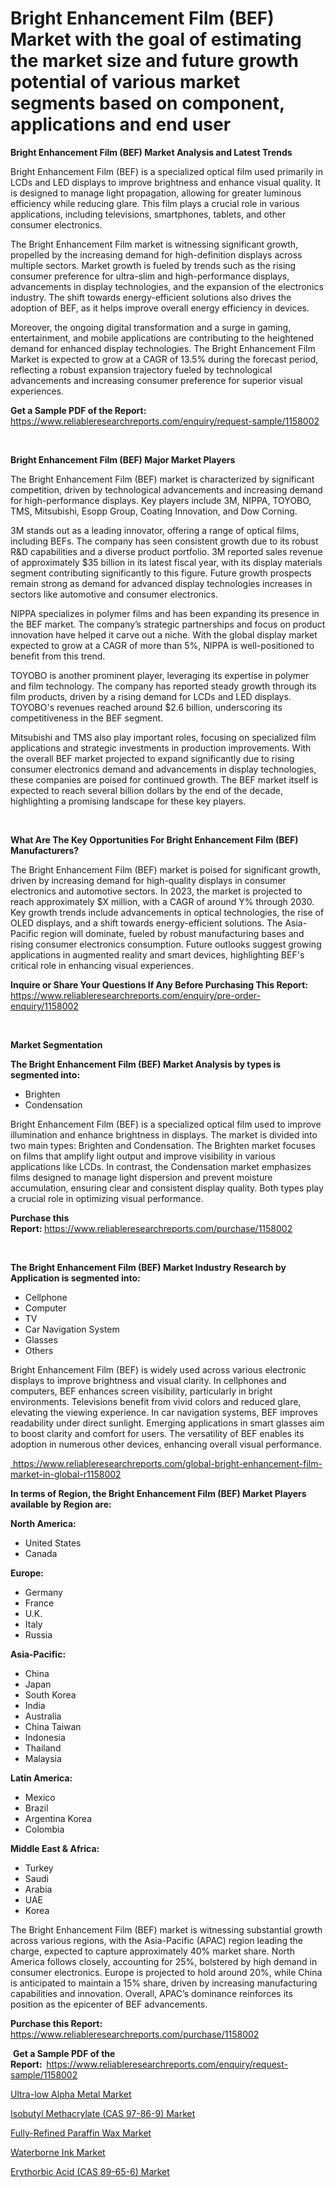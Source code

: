 <p><h1>Bright Enhancement Film (BEF) Market with the goal of estimating the market size and future growth potential of various market segments based on component, applications and end user</h1></p><p><strong>Bright Enhancement Film (BEF) Market Analysis and Latest Trends</strong></p>
<p><p>Bright Enhancement Film (BEF) is a specialized optical film used primarily in LCDs and LED displays to improve brightness and enhance visual quality. It is designed to manage light propagation, allowing for greater luminous efficiency while reducing glare. This film plays a crucial role in various applications, including televisions, smartphones, tablets, and other consumer electronics.</p><p>The Bright Enhancement Film market is witnessing significant growth, propelled by the increasing demand for high-definition displays across multiple sectors. Market growth is fueled by trends such as the rising consumer preference for ultra-slim and high-performance displays, advancements in display technologies, and the expansion of the electronics industry. The shift towards energy-efficient solutions also drives the adoption of BEF, as it helps improve overall energy efficiency in devices.</p><p>Moreover, the ongoing digital transformation and a surge in gaming, entertainment, and mobile applications are contributing to the heightened demand for enhanced display technologies. The Bright Enhancement Film Market is expected to grow at a CAGR of 13.5% during the forecast period, reflecting a robust expansion trajectory fueled by technological advancements and increasing consumer preference for superior visual experiences.</p></p>
<p><strong>Get a Sample PDF of the Report:&nbsp;</strong> <a href="https://www.reliableresearchreports.com/enquiry/request-sample/1158002?utm_campaign=113&utm_medium=2&utm_source=Github&utm_content=ia&utm_term=02042025&utm_id=bright-enhancement-film-bef">https://www.reliableresearchreports.com/enquiry/request-sample/1158002</a></p>
<p>&nbsp;</p>
<p><strong>Bright Enhancement Film (BEF) Major Market Players</strong></p>
<p><p>The Bright Enhancement Film (BEF) market is characterized by significant competition, driven by technological advancements and increasing demand for high-performance displays. Key players include 3M, NIPPA, TOYOBO, TMS, Mitsubishi, Esopp Group, Coating Innovation, and Dow Corning.</p><p>3M stands out as a leading innovator, offering a range of optical films, including BEFs. The company has seen consistent growth due to its robust R&D capabilities and a diverse product portfolio. 3M reported sales revenue of approximately $35 billion in its latest fiscal year, with its display materials segment contributing significantly to this figure. Future growth prospects remain strong as demand for advanced display technologies increases in sectors like automotive and consumer electronics.</p><p>NIPPA specializes in polymer films and has been expanding its presence in the BEF market. The company’s strategic partnerships and focus on product innovation have helped it carve out a niche. With the global display market expected to grow at a CAGR of more than 5%, NIPPA is well-positioned to benefit from this trend.</p><p>TOYOBO is another prominent player, leveraging its expertise in polymer and film technology. The company has reported steady growth through its film products, driven by a rising demand for LCDs and LED displays. TOYOBO's revenues reached around $2.6 billion, underscoring its competitiveness in the BEF segment.</p><p>Mitsubishi and TMS also play important roles, focusing on specialized film applications and strategic investments in production improvements. With the overall BEF market projected to expand significantly due to rising consumer electronics demand and advancements in display technologies, these companies are poised for continued growth. The BEF market itself is expected to reach several billion dollars by the end of the decade, highlighting a promising landscape for these key players.</p></p>
<p>&nbsp;</p>
<p><strong>What Are The Key Opportunities For Bright Enhancement Film (BEF) Manufacturers?</strong></p>
<p><p>The Bright Enhancement Film (BEF) market is poised for significant growth, driven by increasing demand for high-quality displays in consumer electronics and automotive sectors. In 2023, the market is projected to reach approximately $X million, with a CAGR of around Y% through 2030. Key growth trends include advancements in optical technologies, the rise of OLED displays, and a shift towards energy-efficient solutions. The Asia-Pacific region will dominate, fueled by robust manufacturing bases and rising consumer electronics consumption. Future outlooks suggest growing applications in augmented reality and smart devices, highlighting BEF's critical role in enhancing visual experiences.</p></p>
<p><strong>Inquire or Share Your Questions If Any Before Purchasing This Report:</strong> <a href="https://www.reliableresearchreports.com/enquiry/pre-order-enquiry/1158002?utm_campaign=113&utm_medium=2&utm_source=Github&utm_content=ia&utm_term=02042025&utm_id=bright-enhancement-film-bef">https://www.reliableresearchreports.com/enquiry/pre-order-enquiry/1158002</a></p>
<p>&nbsp;</p>
<p><strong>Market Segmentation</strong></p>
<p><strong>The Bright Enhancement Film (BEF) Market Analysis by types is segmented into:</strong></p>
<p><ul><li>Brighten</li><li>Condensation</li></ul></p>
<p><p>Bright Enhancement Film (BEF) is a specialized optical film used to improve illumination and enhance brightness in displays. The market is divided into two main types: Brighten and Condensation. The Brighten market focuses on films that amplify light output and improve visibility in various applications like LCDs. In contrast, the Condensation market emphasizes films designed to manage light dispersion and prevent moisture accumulation, ensuring clear and consistent display quality. Both types play a crucial role in optimizing visual performance.</p></p>
<p><strong>Purchase this Report:&nbsp;</strong><a href="https://www.reliableresearchreports.com/purchase/1158002?utm_campaign=113&utm_medium=2&utm_source=Github&utm_content=ia&utm_term=02042025&utm_id=bright-enhancement-film-bef">https://www.reliableresearchreports.com/purchase/1158002</a></p>
<p>&nbsp;</p>
<p><strong>The Bright Enhancement Film (BEF) Market Industry Research by Application is segmented into:</strong></p>
<p><ul><li>Cellphone</li><li>Computer</li><li>TV</li><li>Car Navigation System</li><li>Glasses</li><li>Others</li></ul></p>
<p><p>Bright Enhancement Film (BEF) is widely used across various electronic displays to improve brightness and visual clarity. In cellphones and computers, BEF enhances screen visibility, particularly in bright environments. Televisions benefit from vivid colors and reduced glare, elevating the viewing experience. In car navigation systems, BEF improves readability under direct sunlight. Emerging applications in smart glasses aim to boost clarity and comfort for users. The versatility of BEF enables its adoption in numerous other devices, enhancing overall visual performance.</p></p>
<p><a href="https://www.reliableresearchreports.com/global-bright-enhancement-film-market-in-global-r1158002?utm_campaign=113&utm_medium=2&utm_source=Github&utm_content=ia&utm_term=02042025&utm_id=bright-enhancement-film-bef">&nbsp;https://www.reliableresearchreports.com/global-bright-enhancement-film-market-in-global-r1158002</a></p>
<p><strong>In terms of Region, the Bright Enhancement Film (BEF) Market Players available by Region are:</strong></p>
<p>
    <p> <strong> North America: </strong>
        <ul>
            <li>United States</li>
            <li>Canada</li>
        </ul>
        </p> 
    <p> <strong> Europe: </strong>
        <ul>
            <li>Germany</li>
            <li>France</li>
            <li>U.K.</li>
            <li>Italy</li>
            <li>Russia</li>
        </ul>
        </p> 
    <p> <strong> Asia-Pacific: </strong>
        <ul>
            <li>China</li>
            <li>Japan</li>
            <li>South Korea</li>
            <li>India</li>
            <li>Australia</li>
            <li>China Taiwan</li>
            <li>Indonesia</li>
            <li>Thailand</li>
            <li>Malaysia</li>
        </ul>
        </p> 
    <p> <strong> Latin America: </strong>
        <ul>
            <li>Mexico</li>
            <li>Brazil</li>
            <li>Argentina Korea</li>
            <li>Colombia</li>
        </ul>
        </p> 
    <p> <strong> Middle East & Africa: </strong>
        <ul>
            <li>Turkey</li>
            <li>Saudi</li>
            <li>Arabia</li>
            <li>UAE</li>
            <li>Korea</li>
        </ul>
    </p>
    </p>
<p><p>The Bright Enhancement Film (BEF) market is witnessing substantial growth across various regions, with the Asia-Pacific (APAC) region leading the charge, expected to capture approximately 40% market share. North America follows closely, accounting for 25%, bolstered by high demand in consumer electronics. Europe is projected to hold around 20%, while China is anticipated to maintain a 15% share, driven by increasing manufacturing capabilities and innovation. Overall, APAC’s dominance reinforces its position as the epicenter of BEF advancements.</p></p>
<p><strong>Purchase this Report: </strong><a href="https://www.reliableresearchreports.com/purchase/1158002?utm_campaign=113&utm_medium=2&utm_source=Github&utm_content=ia&utm_term=02042025&utm_id=bright-enhancement-film-bef">https://www.reliableresearchreports.com/purchase/1158002</a></p>
<p>&nbsp;<strong>Get a Sample PDF of the Report:&nbsp;&nbsp;</strong><a href="https://www.reliableresearchreports.com/enquiry/request-sample/1158002?utm_campaign=113&utm_medium=2&utm_source=Github&utm_content=ia&utm_term=02042025&utm_id=bright-enhancement-film-bef">https://www.reliableresearchreports.com/enquiry/request-sample/1158002</a></p>
<p><strong></strong></p>
<p><p><a href="https://github.com/hervedeidadw/Market-Research-Report-List-1/blob/main/ultra-low-alpha-metal-market.md?utm_campaign=113&utm_medium=2&utm_source=Github&utm_content=ia&utm_term=02042025&utm_id=bright-enhancement-film-bef">Ultra-low Alpha Metal Market</a></p><p><a href="https://github.com/nwogudimouix/Market-Research-Report-List-1/blob/main/isobutyl-methacrylate-cas-97-86-9-market.md?utm_campaign=113&utm_medium=2&utm_source=Github&utm_content=ia&utm_term=02042025&utm_id=bright-enhancement-film-bef">Isobutyl Methacrylate (CAS 97-86-9) Market</a></p><p><a href="https://github.com/duzcupetriv/Market-Research-Report-List-1/blob/main/fully-refined-paraffin-wax-market.md?utm_campaign=113&utm_medium=2&utm_source=Github&utm_content=ia&utm_term=02042025&utm_id=bright-enhancement-film-bef">Fully-Refined Paraffin Wax Market</a></p><p><a href="https://github.com/okornevonywx/Market-Research-Report-List-1/blob/main/waterborne-ink-market.md?utm_campaign=113&utm_medium=2&utm_source=Github&utm_content=ia&utm_term=02042025&utm_id=bright-enhancement-film-bef">Waterborne Ink Market</a></p><p><a href="https://github.com/abexjeliti/Market-Research-Report-List-1/blob/main/erythorbic-acid-cas-89-65-6-market.md?utm_campaign=113&utm_medium=2&utm_source=Github&utm_content=ia&utm_term=02042025&utm_id=bright-enhancement-film-bef">Erythorbic Acid (CAS 89-65-6) Market</a></p></p>